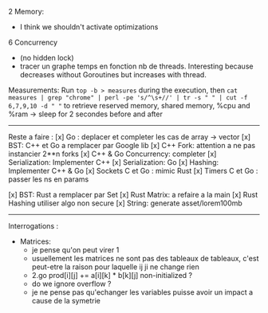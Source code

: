 2 Memory:
- I think we shouldn't activate optimizations

6 Concurrency
- (no hidden lock)
- tracer un graphe temps en fonction nb de threads. Interesting because decreases without Goroutines but increases with thread.

Measurements:
Run `top -b > measures` during the execution, then
`cat measures | grep "chrome" | perl -pe 's/^\s+//' | tr -s " " | cut -f 6,7,9,10 -d " "`
to retrieve reserved memory, shared memory, %cpu and %ram
-> sleep for 2 secondes before and after

-------------------------

Reste a faire :
[x] Go : deplacer et completer les cas de array -> vector
[x] BST: C++ et Go a remplacer par Google lib
[x] C++ Fork: attention a ne pas instancier 2\*\*n forks
[x] C++ & Go Concurrency: completer
[x] Serialization: Implementer C++
[x] Serialization: Go
[x] Hashing: Implementer C++ & Go
[x] Sockets C et Go : mimic Rust
[x] Timers C et Go : passer les ns en params

[x] BST: Rust a remplacer par Set
[x] Rust Matrix: a refaire a la main
[x] Rust Hashing utiliser algo non secure
[x] String: generate asset/lorem100mb

-------------------------

Interrogations :
- Matrices:
    - je pense qu'on peut virer 1
    - usuellement les matrices ne sont pas des tableaux de tableaux, c'est peut-etre la raison pour laquelle ij ji ne change rien
    - 2.go prod[i][j] += a[i][k] * b[k][j] non-initialized ?
    - do we ignore overflow ?
    - je ne pense pas qu'echanger les variables puisse avoir un impact a cause de la symetrie
